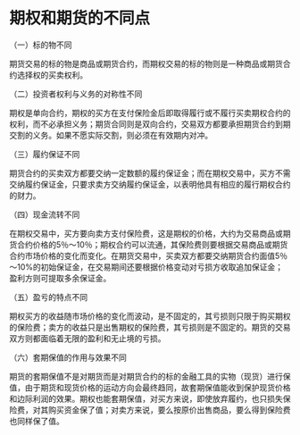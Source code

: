 # 期权和期货的不同点

（一）标的物不同

期货交易的标的物是商品或期货合约，而期权交易的标的物则是一种商品或期货合约选择权的买卖权利。

（二）投资者权利与义务的对称性不同

期权是单向合约，期权的买方在支付保险金后即取得履行或不履行买卖期权合约的权利，而不必承担义务；期货合同则是双向合约，交易双方都要承担期货合约到期交割的义务。如果不愿实际交割，则必须在有效期内对冲。

（三）履约保证不同

期货合约的买卖双方都要交纳一定数额的履约保证金；而在期权交易中，买方不需交纳履约保证金，只要求卖方交纳履约保证金，以表明他具有相应的履行期权合约的财力。

（四）现金流转不同

在期权交易中，买方要向卖方支付保险费，这是期权的价格，大约为交易商品或期货合约价格的5％～10％；期权合约可以流通，其保险费则要根据交易商品或期货合约市场价格的变化而变化。在期货交易中，买卖双方都要交纳期货合约面值5％～10%的初始保证金，在交易期间还要根据价格变动对亏损方收取追加保证金；盈利方则可提取多余保证金。

（五）盈亏的特点不同

期权买方的收益随市场价格的变化而波动，是不固定的，其亏损则只限于购买期权的保险费；卖方的收益只是出售期权的保险费，其亏损则是不固定的。期货的交易双方则都面临着无限的盈利和无止境的亏损。

（六）套期保值的作用与效果不同

期货的套期保值不是对期货而是对期货合约的标的金融工具的实物（现货）进行保值，由于期货和现货价格的运动方向会最终趋同，故套期保值能收到保护现货价格和边际利润的效果。期权也能套期保值，对买方来说，即使放弃履约，也只损失保险费，对其购买资金保了值；对卖方来说，要么按原价出售商品，要么得到保险费也同样保了值。
